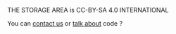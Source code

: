 THE STORAGE AREA is CC-BY-SA 4.0 INTERNATIONAL

You can [contact us][1] or [talk about][2] code ?


  [1]: mailto:adm-tsa@lagrange.acticia.net
  [2]: mailto:cic-tsa@lagrange.acticia.net
